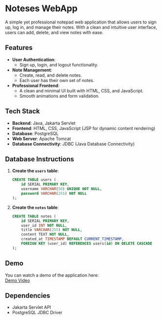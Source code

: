 # Noteses WebApp

A simple yet professional notepad web application that allows users to sign up, log in, and manage their notes. With a clean and intuitive user interface, users can add, delete, and view notes with ease.

## Features

- **User Authentication**: 
  - Sign up, login, and logout functionality.
- **Note Management**: 
  - Create, read, and delete notes.
  - Each user has their own set of notes.
- **Professional Frontend**: 
  - A clean and minimal UI built with HTML, CSS, and JavaScript.
  - Smooth animations and form validation.

## Tech Stack

- **Backend**: Java, Jakarta Servlet
- **Frontend**: HTML, CSS, JavaScript (JSP for dynamic content rendering)
- **Database**: PostgreSQL
- **Web Server**: Apache Tomcat
- **Database Connectivity**: JDBC (Java Database Connectivity)

## Database Instructions

1. **Create the `users` table**:

    ```sql
    CREATE TABLE users (
        id SERIAL PRIMARY KEY,
        username VARCHAR(50) UNIQUE NOT NULL,
        password VARCHAR(255) NOT NULL
    );
    ```

2. **Create the `notes` table**:

    ```sql
    CREATE TABLE notes (
        id SERIAL PRIMARY KEY,
        user_id INT NOT NULL,
        title VARCHAR(255) NOT NULL,
        content TEXT NOT NULL,
        created_at TIMESTAMP DEFAULT CURRENT_TIMESTAMP,
        FOREIGN KEY (user_id) REFERENCES users(id) ON DELETE CASCADE
    );
    ```

## Demo

You can watch a demo of the application here:  
[Demo Video](https://drive.google.com/file/d/1xvsykD3Ea0TAGcghWjY-YBVlHUNEpe0E/view)

## Dependencies

- Jakarta Servlet API
- PostgreSQL JDBC Driver

